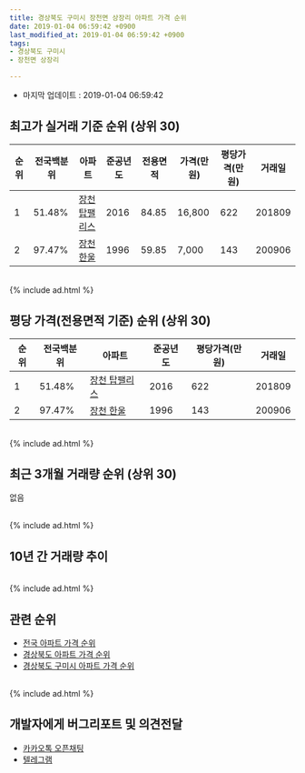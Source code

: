 ```yaml
---
title: 경상북도 구미시 장천면 상장리 아파트 가격 순위
date: 2019-01-04 06:59:42 +0900
last_modified_at: 2019-01-04 06:59:42 +0900
tags:
- 경상북도 구미시
- 장천면 상장리

---
```


* 마지막 업데이트 : 2019-01-04 06:59:42

## 최고가 실거래 기준 순위 (상위 30)


|순위|전국백분위|아파트|준공년도|전용면적|가격(만원)|평당가격(만원)|거래일|
|---|---|---|---|---|---|---|---|
|1|51.48%|[장천 탑팰리스](https://search.naver.com/search.naver?query=%EA%B2%BD%EC%83%81%EB%B6%81%EB%8F%84+%EA%B5%AC%EB%AF%B8%EC%8B%9C+%EC%9E%A5%EC%B2%9C%EB%A9%B4+%EC%83%81%EC%9E%A5%EB%A6%AC+%EC%9E%A5%EC%B2%9C+%ED%83%91%ED%8C%B0%EB%A6%AC%EC%8A%A4)|2016|84.85|16,800|622|201809|
|2|97.47%|[장천 한울](https://search.naver.com/search.naver?query=%EA%B2%BD%EC%83%81%EB%B6%81%EB%8F%84+%EA%B5%AC%EB%AF%B8%EC%8B%9C+%EC%9E%A5%EC%B2%9C%EB%A9%B4+%EC%83%81%EC%9E%A5%EB%A6%AC+%EC%9E%A5%EC%B2%9C+%ED%95%9C%EC%9A%B8)|1996|59.85|7,000|143|200906|


<br>
{% include ad.html %}
<br>

## 평당 가격(전용면적 기준) 순위 (상위 30)


|순위|전국백분위|아파트|준공년도|평당가격(만원)|거래일|
|---|---|---|---|---|---|
|1|51.48%|[장천 탑팰리스](https://search.naver.com/search.naver?query=%EA%B2%BD%EC%83%81%EB%B6%81%EB%8F%84+%EA%B5%AC%EB%AF%B8%EC%8B%9C+%EC%9E%A5%EC%B2%9C%EB%A9%B4+%EC%83%81%EC%9E%A5%EB%A6%AC+%EC%9E%A5%EC%B2%9C+%ED%83%91%ED%8C%B0%EB%A6%AC%EC%8A%A4)|2016|622|201809|
|2|97.47%|[장천 한울](https://search.naver.com/search.naver?query=%EA%B2%BD%EC%83%81%EB%B6%81%EB%8F%84+%EA%B5%AC%EB%AF%B8%EC%8B%9C+%EC%9E%A5%EC%B2%9C%EB%A9%B4+%EC%83%81%EC%9E%A5%EB%A6%AC+%EC%9E%A5%EC%B2%9C+%ED%95%9C%EC%9A%B8)|1996|143|200906|


<br>
{% include ad.html %}
<br>

## 최근 3개월 거래량 순위 (상위 30)

없음

<br>
{% include ad.html %}
<br>

## 10년 간 거래량 추이


<div style="width:100%;">
    <canvas id="deal_progress" height="250"></canvas>
</div>

<script>
new Chart(document.getElementById("deal_progress"), {
    type: 'line',
    data: {
        labels: ['200901','200902','200903','200904','200905','200906','200907','200908','200909','200910','200911','200912','201001','201002','201003','201004','201005','201006','201007','201008','201009','201010','201011','201012','201101','201102','201103','201104','201105','201106','201107','201108','201109','201110','201111','201112','201201','201202','201203','201204','201205','201206','201207','201208','201209','201210','201211','201212','201301','201302','201303','201304','201305','201306','201307','201308','201309','201310','201311','201312','201401','201402','201403','201404','201405','201406','201407','201408','201409','201410','201411','201412','201501','201502','201503','201504','201505','201506','201507','201508','201509','201510','201511','201512','201601','201602','201603','201604','201605','201606','201607','201608','201609','201610','201611','201612','201701','201702','201703','201704','201705','201706','201707','201708','201709','201710','201711','201712','201801','201802','201803','201804','201805','201806','201807','201808','201809','201810','201811','201812','201901'],
        datasets: [{
            label: '실거래 수',
            pointRadius: 1,
            data: [0, 0, 1, 0, 0, 5, 0, 0, 1, 1, 0, 0, 0, 2, 1, 0, 1, 0, 0, 1, 1, 0, 0, 0, 1, 1, 2, 1, 0, 1, 0, 0, 0, 0, 0, 0, 0, 2, 0, 0, 1, 1, 0, 1, 0, 2, 0, 0, 1, 1, 2, 1, 0, 0, 0, 0, 0, 0, 1, 1, 0, 0, 0, 0, 2, 0, 1, 0, 0, 0, 0, 0, 3, 1, 1, 1, 1, 0, 0, 0, 1, 1, 1, 0, 0, 0, 1, 0, 1, 0, 0, 1, 0, 1, 2, 0, 0, 1, 1, 1, 0, 2, 0, 0, 0, 1, 1, 0, 0, 0, 2, 0, 1, 0, 0, 0, 2, 1, 0, 0, 0],
            borderColor: "rgba(255, 201, 14, 1)",
            backgroundColor: "rgba(255, 201, 14, 0.5)",
            fill: true,
        }]
    },
    options: {
        responsive: true,
        title: {
            display: true,
            text: '10년간 거래량 추이'
        },
        tooltips: {
            mode: 'index',
            intersect: false,
        },
        hover: {
            mode: 'nearest',
            intersect: true
        },
        scales: {
            xAxes: [{
                display: true,
                scaleLabel: {
                    display: true,
                    labelString: '년/월'
                }
            }],
            yAxes: [{
                display: true,
                ticks: {
                    suggestedMin: 0,
                },
                scaleLabel: {
                    display: true,
                    labelString: '실거래 수'
                }
            }]
        }
    }
});

</script>


<br>
{% include ad.html %}
<br>

## 관련 순위

- [전국 아파트 가격 순위](https://inasie.github.io/apt-ranking/전국)
- [경상북도 아파트 가격 순위](https://inasie.github.io/apt-ranking/경상북도)
- [경상북도 구미시 아파트 가격 순위](https://inasie.github.io/apt-ranking/경상북도-구미시)


<br>
{% include ad.html %}
<br>

## 개발자에게 버그리포트 및 의견전달

- [카카오톡 오픈채팅](https://open.kakao.com/o/gLJUAP4)
- [텔레그램](https://t.me/inasie)

